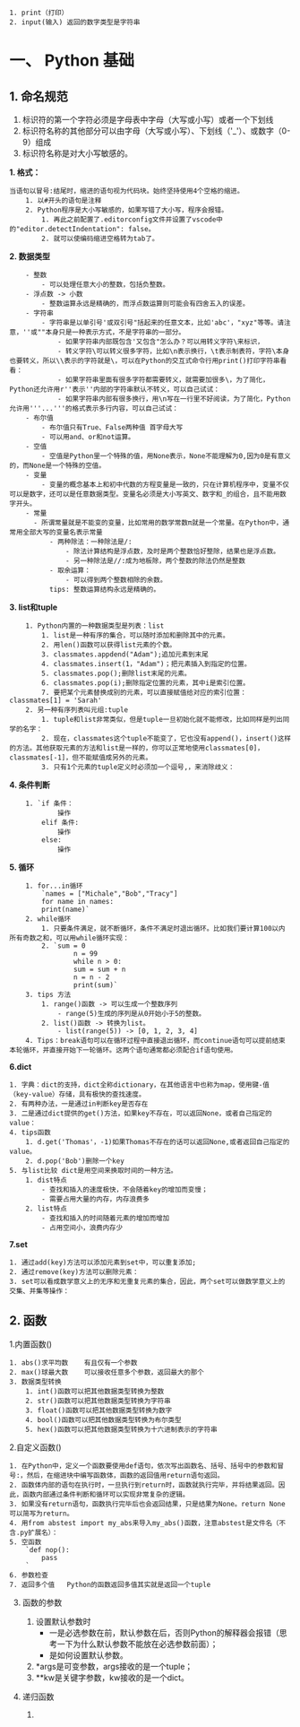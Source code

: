 
    1. print（打印）
    2. input(输入) 返回的数字类型是字符串

# 一、 Python 基础 #

## 1. 命名规范 ##

1. 标识符的第一个字符必须是字母表中字母（大写或小写）或者一个下划线
2. 标识符名称的其他部分可以由字母（大写或小写）、下划线（'_'）、或数字（0-9）组成
3. 标识符名称是对大小写敏感的。


**1. 格式：**

    当语句以冒号:结尾时，缩进的语句视为代码块。始终坚持使用4个空格的缩进。
        1. 以#开头的语句是注释
        2. Python程序是大小写敏感的，如果写错了大小写，程序会报错。
            1. 再此之前配置了.editorconfig文件并设置了vscode中的"editor.detectIndentation": false。
            2. 就可以使编码缩进空格转为tab了。

**2. 数据类型**

        - 整数 
            - 可以处理任意大小的整数，包括负整数。
        - 浮点数 -> 小数
            - 整数运算永远是精确的，而浮点数运算则可能会有四舍五入的误差。
        - 字符串
            - 字符串是以单引号'或双引号"括起来的任意文本，比如'abc'，"xyz"等等。请注意，''或""本身只是一种表示方式，不是字符串的一部分。
                - 如果字符串内部既包含'又包含"怎么办？可以用转义字符\来标识，
                - 转义字符\可以转义很多字符，比如\n表示换行，\t表示制表符，字符\本身也要转义，所以\\表示的字符就是\，可以在Python的交互式命令行用print()打印字符串看看：
                - 如果字符串里面有很多字符都需要转义，就需要加很多\，为了简化，Python还允许用r''表示''内部的字符串默认不转义，可以自己试试：
                - 如果字符串内部有很多换行，用\n写在一行里不好阅读，为了简化，Python允许用'''...'''的格式表示多行内容，可以自己试试：
        - 布尔值
            - 布尔值只有True、False两种值 首字母大写
            - 可以用and、or和not运算。
        - 空值
            - 空值是Python里一个特殊的值，用None表示，None不能理解为0,因为0是有意义的，而None是一个特殊的空值。
        - 变量
            - 变量的概念基本上和初中代数的方程变量是一致的，只在计算机程序中，变量不仅可以是数字，还可以是任意数据类型。变量名必须是大小写英文、数字和_的组合，且不能用数字开头。
        - 常量
          - 所谓常量就是不能变的变量，比如常用的数学常数π就是一个常量。在Python中，通常用全部大写的变量名表示常量
              - 两种除法：一种除法是/:
                  - 除法计算结构是浮点数，及时是两个整数恰好整除，结果也是浮点数。
                  - 另一种除法是//:成为地板除，两个整数的除法仍然是整数
              - 取余运算：
                  - 可以得到两个整数相除的余数。
              tips: 整数运算结构永远是精确的。

**3. list和tuple**

        1. Python内置的一种数据类型是列表：list
            1. list是一种有序的集合，可以随时添加和删除其中的元素。
            2. 用len()函数可以获得list元素的个数。
            3. classmates.appdend("Adam");追加元素到末尾
            4. classmates.insert(1，"Adam")；把元素插入到指定的位置。
            5. classmates.pop();删除list末尾的元素。
            6. classmates.pop(i);删除指定位置的元素，其中i是索引位置。
            7. 要把某个元素替换成别的元素，可以直接赋值给对应的索引位置：classmates[1] = 'Sarah'
        2. 另一种有序列表叫元组:tuple
            1. tuple和list非常类似，但是tuple一旦初始化就不能修改，比如同样是列出同学的名字：
            2. 现在，classmates这个tuple不能变了，它也没有append()，insert()这样的方法。其他获取元素的方法和list是一样的，你可以正常地使用classmates[0]，classmates[-1]，但不能赋值成另外的元素。
            3. 只有1个元素的tuple定义时必须加一个逗号,，来消除歧义：

**4. 条件判断**

        1. `if 条件：
                操作
            elif 条件:
                操作
            else:
                操作

**5. 循环**

        1. for...in循环
            `names = ["Michale","Bob","Tracy"]
            for name in names:
            print(name)`
        2. while循环
            1. 只要条件满足，就不断循环，条件不满足时退出循环。比如我们要计算100以内所有奇数之和，可以用while循环实现：
            2. `sum = 0
                    n = 99
                    while n > 0:
                    sum = sum + n
                    n = n - 2
                    print(sum)`
        3. tips 方法
            1. range()函数 -> 可以生成一个整数序列
                - range(5)生成的序列是从0开始小于5的整数。
            2. list()函数 -> 转换为list。
                - list(range(5)) -> [0, 1, 2, 3, 4]
        4. Tips：break语句可以在循环过程中直接退出循环，而continue语句可以提前结束本轮循环，并直接开始下一轮循环。这两个语句通常都必须配合if语句使用。

**6.dict**

    1. 字典：dict的支持，dict全称dictionary，在其他语言中也称为map，使用键-值（key-value）存储，具有极快的查找速度。
    2. 有两种办法，一是通过in判断key是否存在
    3. 二是通过dict提供的get()方法，如果key不存在，可以返回None，或者自己指定的value：
    4. tips函数
        1. d.get('Thomas'，-1)如果Thomas不存在的话可以返回None,或者返回自己指定的value。
        2. d.pop('Bob')删除一个key
    5. 与list比较 dict是用空间来换取时间的一种方法。
        1. dist特点
            - 查找和插入的速度极快，不会随着key的增加而变慢；
            - 需要占用大量的内存，内存浪费多
        2. list特点
            - 查找和插入的时间随着元素的增加而增加
            - 占用空间小，浪费内存少

**7.set**

    1. 通过add(key)方法可以添加元素到set中，可以重复添加;
    2. 通过remove(key)方法可以删除元素：
    3. set可以看成数学意义上的无序和无重复元素的集合，因此，两个set可以做数学意义上的交集、并集等操作：

## 2. 函数 ##

1.内置函数()
    
    1. abs()求平均数    有且仅有一个参数
    2. max()球最大数    可以接收任意多个参数，返回最大的那个
    3. 数据类型转换
        1. int()函数可以把其他数据类型转换为整数
        2. str()函数可以把其他数据类型转换为字符串
        3. float()函数可以把其他数据类型转换为数字
        4. bool()函数可以把其他数据类型转换为布尔类型
        5. hex()函数可以把其他数据类型转换为十六进制表示的字符串

2.自定义函数()

    1. 在Python中，定义一个函数要使用def语句，依次写出函数名、括号、括号中的参数和冒号:，然后，在缩进块中编写函数体，函数的返回值用return语句返回。
    2. 函数体内部的语句在执行时，一旦执行到return时，函数就执行完毕，并将结果返回。因此，函数内部通过条件判断和循环可以实现非常复杂的逻辑。
    3. 如果没有return语句，函数执行完毕后也会返回结果，只是结果为None。return None可以简写为return。
    4. 用from abstest import my_abs来导入my_abs()函数，注意abstest是文件名（不含.py扩展名）：
    5. 空函数
        `def nop():
            pass
        `
    6. 参数检查
    7. 返回多个值   Python的函数返回多值其实就是返回一个tuple

3. 函数的参数

    1. 设置默认参数时
        - 一是必选参数在前，默认参数在后，否则Python的解释器会报错（思考一下为什么默认参数不能放在必选参数前面）；
        - 是如何设置默认参数。
    2. *args是可变参数，args接收的是一个tuple；
    3. **kw是关键字参数，kw接收的是一个dict。

4. 递归函数

    1. 